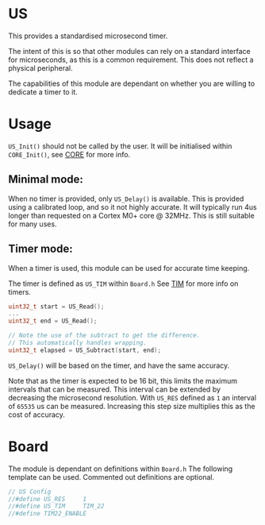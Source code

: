 # US
This provides a standardised microsecond timer.

The intent of this is so that other modules can rely on a standard interface for microseconds, as this is a common requirement. This does not reflect a physical peripheral.

The capabilities of this module are dependant on whether you are willing to dedicate a timer to it.

# Usage

`US_Init()` should not be called by the user. It will be initialised within `CORE_Init()`, see [CORE](CORE.md) for more info.

## Minimal mode:

When no timer is provided, only `US_Delay()` is available. This is provided using a calibrated loop, and so it not highly accurate. It will typically run 4us longer than requested on a Cortex M0+ core @ 32MHz. This is still suitable for many uses.

## Timer mode:

When a timer is used, this module can be used for accurate time keeping.

The timer is defined as `US_TIM` within `Board.h` See [TIM](TIM.md) for more info on timers.

```c
uint32_t start = US_Read();
...
uint32_t end = US_Read();

// Note the use of the subtract to get the difference.
// This automatically handles wrapping.
uint32_t elapsed = US_Subtract(start, end);
```

`US_Delay()` will be based on the timer, and have the same accuracy.

Note that as the timer is expected to be 16 bit, this limits the maximum intervals that can be measured. This interval can be extended by decreasing the microsecond resolution. With `US_RES` defined as `1` an interval of `65535` us can be measured. Increasing this step size multiplies this as the cost of accuracy.

# Board

The module is dependant on definitions within `Board.h`
The following template can be used. Commented out definitions are optional.

```C
// US Config
//#define US_RES     1
//#define US_TIM     TIM_22
//#define TIM22_ENABLE
```